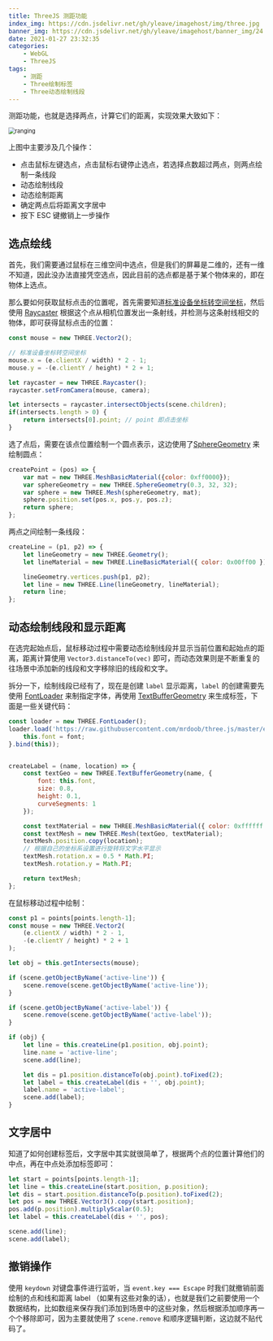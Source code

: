```yaml
---
title: ThreeJS 测距功能
index_img: https://cdn.jsdelivr.net/gh/yleave/imagehost/img/three.jpg
banner_img: https://cdn.jsdelivr.net/gh/yleave/imagehost/banner_img/24.jpg
date: 2021-01-27 23:32:35
categories:
    - WebGL
    - ThreeJS
tags:
    - 测距
    - Three绘制标签
    - Three动态绘制线段
---
```




测距功能，也就是选择两点，计算它们的距离，实现效果大致如下：

<img src="https://cdn.jsdelivr.net/gh/yleave/imagehost@master/img/ranging.gif" alt="ranging" style="zoom:80%;" />

上图中主要涉及几个操作：

- 点击鼠标左键选点，点击鼠标右键停止选点，若选择点数超过两点，则两点绘制一条线段
- 动态绘制线段
- 动态绘制距离
- 确定两点后将距离文字居中
- 按下 ESC 键撤销上一步操作



## 选点绘线

首先，我们需要通过鼠标在三维空间中选点，但是我们的屏幕是二维的，还有一维不知道，因此没办法直接凭空选点，因此目前的选点都是基于某个物体来的，即在物体上选点。

那么要如何获取鼠标点击的位置呢，首先需要知道[标准设备坐标转空间坐标](https://yleave.top/2020/10/17/WebGL/ThreeJS/ThreeJS-%E5%B1%8F%E5%B9%95%E5%9D%90%E6%A0%87%E4%B8%8E%E4%B8%96%E7%95%8C%E5%9D%90%E6%A0%87%E4%BA%92%E8%BD%AC/)，然后使用 [Raycaster](https://threejs.org/docs/index.html#api/zh/core/Raycaster) 根据这个点从相机位置发出一条射线，并检测与这条射线相交的物体，即可获得鼠标点击的位置：

```js
const mouse = new THREE.Vector2();

// 标准设备坐标转空间坐标
mouse.x = (e.clientX / width) * 2 - 1;
mouse.y = -(e.clientY / height) * 2 + 1;

let raycaster = new THREE.Raycaster();
raycaster.setFromCamera(mouse, camera);

let intersects = raycaster.intersectObjects(scene.children);
if(intersects.length > 0) {
    return intersects[0].point;	// point 即点击坐标
}
```

选了点后，需要在该点位置绘制一个圆点表示，这边使用了[SphereGeometry](https://threejs.org/docs/index.html#api/zh/geometries/SphereGeometry：) 来绘制圆点：

```js
createPoint = (pos) => {
    var mat = new THREE.MeshBasicMaterial({color: 0xff0000});
    var sphereGeometry = new THREE.SphereGeometry(0.3, 32, 32);
    var sphere = new THREE.Mesh(sphereGeometry, mat);
    sphere.position.set(pos.x, pos.y, pos.z);
    return sphere;
};
```

两点之间绘制一条线段：

```js
createLine = (p1, p2) => {
    let lineGeometry = new THREE.Geometry();
    let lineMaterial = new THREE.LineBasicMaterial({ color: 0x00ff00 });

    lineGeometry.vertices.push(p1, p2);
    let line = new THREE.Line(lineGeometry, lineMaterial);
    return line;
};
```

## 动态绘制线段和显示距离

在选完起始点后，鼠标移动过程中需要动态绘制线段并显示当前位置和起始点的距离，距离计算使用 `Vector3.distanceTo(vec)` 即可，而动态效果则是不断重复的往场景中添加新的线段和文字移除旧的线段和文字。

拆分一下，绘制线段已经有了，现在是创建 `label` 显示距离，`label` 的创建需要先使用 [FontLoader](https://threejs.org/docs/index.html#api/zh/loaders/FontLoader) 来制指定字体，再使用 [TextBufferGeometry](https://threejs.org/docs/index.html#api/zh/geometries/TextGeometry) 来生成标签，下面是一些关键代码：

```js
const loader = new THREE.FontLoader();
loader.load('https://raw.githubusercontent.com/mrdoob/three.js/master/examples/fonts/gentilis_regular.typeface.json', function(font) {
    this.font = font;
}.bind(this));


createLabel = (name, location) => {
    const textGeo = new THREE.TextBufferGeometry(name, {
        font: this.font,
        size: 0.8,
        height: 0.1,
        curveSegments: 1
    });

    const textMaterial = new THREE.MeshBasicMaterial({ color: 0xffffff });
    const textMesh = new THREE.Mesh(textGeo, textMaterial);
    textMesh.position.copy(location);
    // 根据自己的坐标系设置进行旋转将文字水平显示
    textMesh.rotation.x = 0.5 * Math.PI;
    textMesh.rotation.y = Math.PI;

    return textMesh;
};
```

在鼠标移动过程中绘制：

```js
const p1 = points[points.length-1];
const mouse = new THREE.Vector2(
    (e.clientX / width) * 2 - 1, 
    -(e.clientY / height) * 2 + 1
);

let obj = this.getIntersects(mouse);

if (scene.getObjectByName('active-line')) {
    scene.remove(scene.getObjectByName('active-line'));
}

if (scene.getObjectByName('active-label')) {
    scene.remove(scene.getObjectByName('active-label'));
}

if (obj) {
    let line = this.createLine(p1.position, obj.point);
    line.name = 'active-line';
    scene.add(line);

    let dis = p1.position.distanceTo(obj.point).toFixed(2);
    let label = this.createLabel(dis + '', obj.point);
    label.name = 'active-label';
    scene.add(label);
}
```



## 文字居中

知道了如何创建标签后，文字居中其实就很简单了，根据两个点的位置计算他们的中点，再在中点处添加标签即可：

```js
let start = points[points.length-1];
let line = this.createLine(start.position, p.position);
let dis = start.position.distanceTo(p.position).toFixed(2);
let pos = new THREE.Vector3().copy(start.position);
pos.add(p.position).multiplyScalar(0.5);
let label = this.createLabel(dis + '', pos);

scene.add(line);
scene.add(label);
```

## 撤销操作

使用 `keydown` 对键盘事件进行监听，当 `event.key === Escape` 时我们就撤销前面绘制的点和线和距离 label （如果有这些对象的话），也就是我们之前要使用一个数据结构，比如数组来保存我们添加到场景中的这些对象，然后根据添加顺序再一个个移除即可，因为主要就使用了 `scene.remove` 和顺序逻辑判断，这边就不贴代码了。

